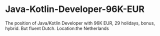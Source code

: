 # Java-Kotlin-Developer-96K-EUR
The position of Java/Kotlin Developer with 96K EUR, 29 holidays, bonus, hybrid. But fluent Dutch. Location:the Netherlands
